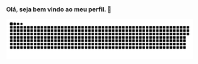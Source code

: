 ### Olá, seja bem vindo ao meu perfil. 👋


![Snake animation](https://github.com/victormuller55/victormuller55/blob/output/github-user-contribution.svg)
